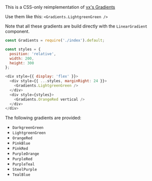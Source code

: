 This is a CSS-only reimplementation of [vx's Gradients](https://vx-demo.now.sh/gradients)

Use them like this:
`<Gradients.LightgreenGreen />`

Note that all these gradients are build directly with the `LinearGradient` component.

```js
const Gradients = require('./index').default;

const styles = {
  position: 'relative',
  width: 200,
  height: 300
};

<div style={{ display: 'flex' }}>
  <div style={{ ...styles, marginRight: 24 }}>
    <Gradients.LightgreenGreen />
  </div>
  <div style={styles}>
    <Gradients.OrangeRed vertical />
  </div>
</div>
```

The following gradients are provided:
- `DarkgreenGreen`
- `LightgreenGreen`
- `OrangeRed`
- `PinkBlue`
- `PinkRed`
- `PurpleOrange`
- `PurpleRed`
- `PurpleTeal`
- `SteelPurple`
- `TealBlue`
